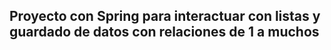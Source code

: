 ## Proyecto con Spring para interactuar con listas y guardado de datos con relaciones de 1 a muchos
